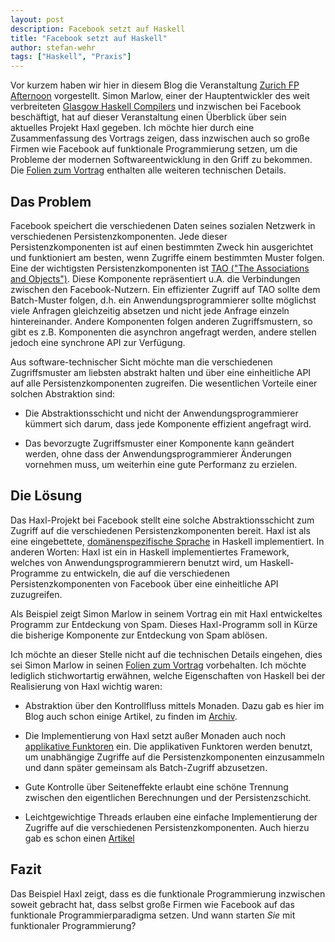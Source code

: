 ```yaml
---
layout: post
description: Facebook setzt auf Haskell
title: "Facebook setzt auf Haskell"
author: stefan-wehr
tags: ["Haskell", "Praxis"]
---
```


Vor kurzem haben wir hier in diesem Blog die Veranstaltung
[Zurich FP Afternoon](http://funktionale-programmierung.de/2013/08/15/haskell-hackathon.html) 
vorgestellt. Simon Marlow, einer der Hauptentwickler des weit verbreiteten
[Glasgow Haskell Compilers](http://haskell.org/ghc) und inzwischen bei Facebook
beschäftigt, hat auf dieser Veranstaltung
einen Überblick über sein aktuelles Projekt Haxl gegeben. Ich möchte
hier durch eine Zusammenfassung des Vortrags zeigen, dass inzwischen
auch so große Firmen wie Facebook auf funktionale Programmierung setzen,
um die Probleme der modernen Softwareentwicklung in den Griff zu bekommen.
Die [Folien zum Vortrag](https://github.com/meiersi/HaskellerZ/blob/master/meetups/20130829-FPAfternoon_The_Haxl_Project_at_Facebook/The%20Haxl%20Project%20at%20Facebook.pdf?raw=true) 
enthalten alle weiteren technischen Details.

<!-- more start -->

## Das Problem ##

Facebook speichert die verschiedenen Daten seines sozialen Netzwerk in verschiedenen
Persistenzkomponenten. Jede dieser Persistenzkomponenten ist auf einen bestimmten
Zweck hin ausgerichtet und funktioniert am besten, wenn Zugriffe einem bestimmten Muster
folgen. Eine der wichtigsten Persistenzkomponenten ist [TAO ("The Associations and Objects")](https://www.facebook.com/notes/facebook-engineering/tao-the-power-of-the-graph/10151525983993920).
Diese Komponente repräsentiert u.A. die Verbindungen zwischen den
Facebook-Nutzern. Ein effizienter Zugriff auf TAO sollte
dem Batch-Muster folgen, d.h. ein Anwendungsprogrammierer sollte möglichst
viele Anfragen gleichzeitig absetzen und nicht jede Anfrage einzeln hintereinander.
Andere Komponenten folgen anderen Zugriffsmustern, so gibt es z.B. Komponenten
die asynchron angefragt werden, andere stellen jedoch eine synchrone API
zur Verfügung.

Aus software-technischer Sicht möchte man die verschiedenen Zugriffsmuster
am liebsten abstrakt halten und über eine einheitliche API auf alle
Persistenzkomponenten zugreifen. Die wesentlichen Vorteile einer solchen
Abstraktion sind:

* Die Abstraktionsschicht und nicht der Anwendungsprogrammierer kümmert sich darum,
  dass jede Komponente effizient angefragt wird.

* Das bevorzugte Zugriffsmuster einer Komponente kann geändert werden, ohne
  dass der Anwendungsprogrammierer Änderungen vornehmen muss, um weiterhin
  eine gute Performanz zu erzielen.

## Die Lösung ##

Das Haxl-Projekt bei Facebook stellt eine solche Abstraktionsschicht zum Zugriff
auf die verschiedenen Persistenzkomponenten bereit. Haxl ist als eine eingebettete,
[domänenspezifische Sprache](http://funktionale-programmierung.de/2013/06/27/dsl-clojure.html) 
in Haskell implementiert. In anderen Worten: Haxl ist ein in Haskell implementiertes Framework,
welches von Anwendungsprogrammierern benutzt wird, um Haskell-Programme zu entwickeln,
die auf die verschiedenen Persistenzkomponenten von Facebook über eine einheitliche
API zuzugreifen.

Als Beispiel zeigt Simon Marlow in seinem Vortrag ein mit Haxl entwickeltes Programm
zur Entdeckung von Spam. Dieses Haxl-Programm soll in Kürze die bisherige Komponente
zur Entdeckung von Spam ablösen. 

Ich möchte an dieser Stelle nicht auf die technischen Details eingehen, dies sei Simon Marlow
in seinen
[Folien zum Vortrag](https://github.com/meiersi/HaskellerZ/blob/master/meetups/20130829-FPAfternoon_The_Haxl_Project_at_Facebook/The%20Haxl%20Project%20at%20Facebook.pdf?raw=true)
vorbehalten. Ich möchte lediglich stichwortartig erwähnen, welche Eigenschaften von
Haskell bei der Realisierung von Haxl wichtig waren:

* Abstraktion über den Kontrollfluss mittels Monaden. Dazu gab es hier im Blog
  auch schon einige Artikel, zu finden im [Archiv](http://funktionale-programmierung.de/tags-archive.html).

* Die Implementierung von Haxl setzt außer Monaden auch noch
  [applikative Funktoren](http://en.wikibooks.org/wiki/Haskell/Applicative_Functors)
  ein. Die applikativen Funktoren werden benutzt, um unabhängige Zugriffe
  auf die Persistenzkomponenten einzusammeln und dann später gemeinsam 
  als Batch-Zugriff abzusetzen.

* Gute Kontrolle über Seiteneffekte erlaubt eine schöne Trennung zwischen den
  eigentlichen Berechnungen und der Persistenzschicht.

* Leichtgewichtige Threads erlauben eine einfache Implementierung der Zugriffe auf die
  verschiedenen Persistenzkomponenten. Auch hierzu gab es schon einen
  [Artikel](http://funktionale-programmierung.de/2013/05/08/haskell-nodejs.html)

## Fazit ##

Das Beispiel Haxl zeigt, dass
es die funktionale Programmierung inzwischen soweit gebracht hat,
dass selbst große Firmen wie Facebook auf das funktionale
Programmierparadigma setzen. Und wann starten *Sie* mit funktionaler
Programmierung?
